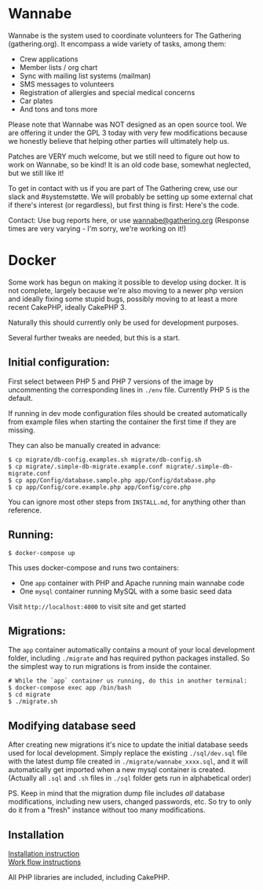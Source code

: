 # Wannabe

Wannabe is the system used to coordinate volunteers for The Gathering
(gathering.org). It encompass a wide variety of tasks, among them:

- Crew applications
- Member lists / org chart
- Sync with mailing list systems (mailman)
- SMS messages to volunteers
- Registration of allergies and special medical concerns
- Car plates
- And tons and tons more

Please note that Wannabe was NOT designed as an open source tool. We are
offering it under the GPL 3 today with very few modifications because we
honestly believe that helping other parties will ultimately help us.

Patches are VERY much welcome, but we still need to figure out how to work
on Wannabe, so be kind! It is an old code base, somewhat neglected, but we
still like it!

To get in contact with us if you are part of The Gathering crew, use our
slack and #systemstøtte. We will probably be setting up some external chat
if there's interest (or regardless), but first thing is first: Here's the
code.

Contact: Use bug reports here, or use wannabe@gathering.org (Response times
are very varying - I'm sorry, we're working on it!)


# Docker

Some work has begun on making it possible to develop using docker. It is
not complete, largely because we're also moving to a newer php version and
ideally fixing some stupid bugs, possibly moving to at least a more recent
CakePHP, ideally CakePHP 3.

Naturally this should currently only be used for development purposes.

Several further tweaks are needed, but this is a start.

## Initial configuration:

First select between PHP 5 and PHP 7 versions of the image by uncommenting the
corresponding lines in `./env` file. Currently PHP 5 is the default.

If running in dev mode configuration files should be created automatically from
example files when starting the container the first time if they are missing.

They can also be manually created in advance:

```
$ cp migrate/db-config.examples.sh migrate/db-config.sh
$ cp migrate/.simple-db-migrate.example.conf migrate/.simple-db-migrate.conf
$ cp app/Config/database.sample.php app/Config/database.php
$ cp app/Config/core.example.php app/Config/core.php
```

You can ignore most other steps from `INSTALL.md`, for anything other than
reference.

## Running:

```
$ docker-compose up
```

This uses docker-compose and runs two containers:
- One `app` container with PHP and Apache running main wannabe code
- One `mysql` container running MySQL with a some basic seed data

Visit `http://localhost:4000` to visit site and get started

## Migrations:

The `app` container automatically contains a mount of your local development
folder, including `./migrate` and has required python packages installed. So
the simplest way to run migrations is from inside the container.

```
# While the `app` container us running, do this in another terminal:
$ docker-compose exec app /bin/bash
$ cd migrate
$ ./migrate.sh
```

## Modifying database seed

After creating new migrations it's nice to update the initial database seeds
used for local development. Simply replace the existing `./sql/dev.sql` file
with the latest dump file created in `./migrate/wannabe_xxxx.sql`, and it will
automatically get imported when a new mysql container is created. (Actually all
`.sql` and `.sh` files in `./sql` folder gets run in alphabetical order)

PS. Keep in mind that the migration dump file includes *all* database
modifications, including new users, changed passwords, etc. So try to only do
it from a "fresh" instance without too many modifications.

## Installation

[Installation instruction](https://github.com/gathering/wannabe/blob/master/INSTALL.md)  
[Work flow instructions](https://github.com/gathering/wannabe/blob/master/WORKFLOW.md)

All PHP libraries are included, including CakePHP.
